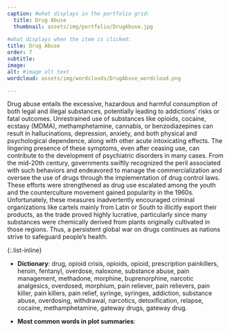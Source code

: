 ```yaml
---
caption: #what displays in the portfolio grid:
  title: Drug Abuse
  thumbnail: assets/img/portfolio/DrugAbuse.jpg
  
#what displays when the item is clicked:
title: Drug Abuse
order: 7
subtitle: 
image:
alt: #image alt text
wordcloud: assets/img/wordclouds/DrugAbuse_wordcloud.png

---
```

Drug abuse entails the excessive, hazardous and harmful consumption of both legal and illegal substances, potentially leading to addictions’ risks or fatal outcomes. Unrestrained use of substances like opioids, cocaine, ecstasy (MDMA), methamphetamine, cannabis, or benzodiazepines can result in hallucinations, depression, anxiety, and both physical and psychological dependence, along with other acute intoxicating effects. The lingering presence of these symptoms, even after ceasing use, can contribute to the development of psychiatric disorders in many cases. From the mid-20th century, governments swiftly recognized the peril associated with such behaviors and endeavored to manage the commercialization and oversee the use of drugs through the implementation of drug control laws. These efforts were strengthened as drug use escalated among the youth and the counterculture movement gained popularity in the 1960s. Unfortunately, these measures inadvertently encouraged criminal organizations like cartels mainly from Latin or South to illicitly export their products, as the trade proved highly lucrative, particularly since many substances were chemically derived from plants originally cultivated in those regions. Thus, a persistent global war on drugs continues as nations strive to safeguard people’s health.

{:.list-inline} 
- **Dictionary**: 
drug, opioid crisis, opioids, opioid, prescription painkillers, heroin, fentanyl, overdose, naloxone, substance abuse, pain management, methadone, morphine, buprenorphine, narcotic analgesics, overdosed, morphium, pain reliever, pain relievers, pain killer, pain killers, pain relief, syringe, syringes, addiction, substance abuse, overdosing, withdrawal, narcotics, detoxification, relapse, cocaine, methamphetamine, gateway drugs, gateway drug.

- **Most common words in plot summaries**: 